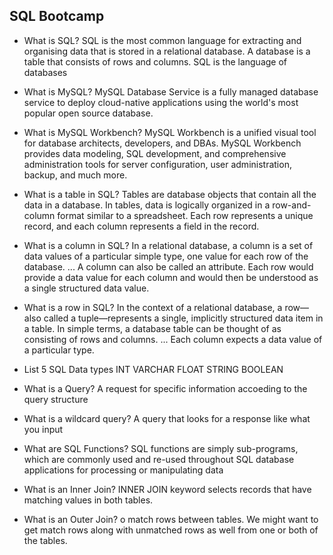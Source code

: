 ## SQL Bootcamp

- What is SQL?
  SQL is the most common language for extracting and organising data that is stored in a relational database. A database is a table that consists of rows and columns. SQL is the language of databases

- What is MySQL?
  MySQL Database Service is a fully managed database service to deploy cloud-native applications using the world's most popular open source database.

- What is MySQL Workbench?
  MySQL Workbench is a unified visual tool for database architects, developers, and DBAs. MySQL Workbench provides data modeling, SQL development, and comprehensive administration tools for server configuration, user administration, backup, and much more.

- What is a table in SQL?
  Tables are database objects that contain all the data in a database. In tables, data is logically organized in a row-and-column format similar to a spreadsheet. Each row represents a unique record, and each column represents a field in the record.

- What is a column in SQL?
  In a relational database, a column is a set of data values of a particular simple type, one value for each row of the database. ... A column can also be called an attribute. Each row would provide a data value for each column and would then be understood as a single structured data value.

- What is a row in SQL?
  In the context of a relational database, a row—also called a tuple—represents a single, implicitly structured data item in a table. In simple terms, a database table can be thought of as consisting of rows and columns. ... Each column expects a data value of a particular type.

- List 5 SQL Data types
  INT VARCHAR FLOAT STRING BOOLEAN

- What is a Query?
  A request for specific information accoeding to the query structure

- What is a wildcard query?
  A query that looks for a response like what you input

- What are SQL Functions?
  SQL functions are simply sub-programs, which are commonly used and re-used throughout SQL database applications for processing or manipulating data

- What is an Inner Join?
  INNER JOIN keyword selects records that have matching values in both tables.

- What is an Outer Join?
  o match rows between tables. We might want to get match rows along with unmatched rows as well from one or both of the tables.

